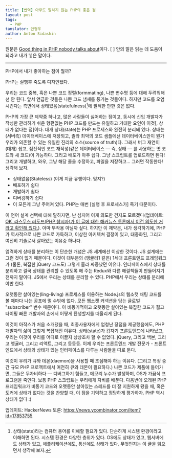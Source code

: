 ```yaml
---
title: [번역] 아무도 말하지 않는 PHP의 좋은 점
layout: post
tags: 
  - PHP
tanslator: 안형우
author: Anton Sidashin
---
```


원문은 [Good thing in PHP nobody talks about](http://pixeljets.com/blog/good-thing-in-php-nobody-talks-about/)이다. [ ] 안의 말은 읽는 데 도움이 되라고 내가 넣은 말이다.

----

PHP에서 내가 좋아하는 점이 뭘까?

PHP는 실행후 죽도록 디자인됐다.

우리는 코드 중복, 혹은 나쁜 코드 정렬(formmating), 나쁜 변수명 등에 대해 두려워해선 안 된다. 앞서 언급한 것들은 나쁜 코드 냄새를 풍기는 것들이다. 하지만 코드를 오염시킨다는 측면에서 상태있음(statefulness)[^fn1]에 필적한 만한 것은 없다.

PHP의 가장 큰 제약중 하나고, 많은 사람들이 싫어하는 점이고, 동시에 신입 개발자가 작성한 관리하기 쉬운 형편없는 PHP 코드를 만드는 유일하고 거대한 요인이 이것[, 상태가 없다는 점]이다. 대개 상태(state)는 PHP 프로세스와 완전히 분리돼 있다. 상태는 (서버측) 데이터베이스에 저장되고, 졸라 최악의 코드 샘플에선 데이터베이스만이 뭔가 우리가 의존할 수 있는 유일한 진리의 소스(source of truth)다. 그래서 버그 재연이 (대개) 쉽고, 점진적인 코드 재작성(같은 데이터베이스 — 즉, 상태 — 를 사용하는 옛 코드와 새 코드)이 가능하다. 그리고 배포가 아주 쉽다. 그냥 스크립트를 업로드하면 된다! 그리고 개발하고, 와우, 그냥 해당 줄을 수정하고, 파일을 저장하고... 그러면 작동한다! 생각해 보자.

- 상태없음(Stateless) (이게 지금 유행이다. 맞지?)
- 배포하기 쉽다
- 개발하기 쉽다
- 디버깅하기 쉽다
- 이 모든게 그냥 주어져 있다. PHP는 매번 [실행 후 프로세스가] 죽기 때문이다.

이 언어 설계 선택에 대해 말하자면, 난 심지어 이게 의도한 건지도 모르겠다(업데이트: [OK, 라스무스 러도프(PHP 창시자)가 이 글에 대한 해커뉴스 토론에서 이건 의도한 거라고 확인해 줬다.](https://news.ycombinator.com/item?id=17853755)). 아마 부작용 아닐까 싶다. 하지만 이 제약은, 내가 생각하기에, PHP가 역사적으로 나쁜 코드로 가득하고, 이상한 아키텍쳐 결정이 있고, 대중화된, 그리고 여전히 기술로서 살아있는 이유중 하나다.

엄격하게 상태를 분리하는 이 단순한 개념은 JS 세계에선 이상한 것이다. JS 설계에는 그런 것이 없기 때문이다. 이것이 대부분의 (앵귤러1 같은) 1세대 프론트엔드 프레임워크가 (물론, 복잡한 jQuery 코드도) 그렇게 졸라 짜증났던 이유다. 인터페이스에서 상태를 분리하고 결국 상태를 관리할 수 있도록 해 주는 Redux와 다른 해결책들이 만들어지기 전까지 말이다. JS에서 우리는 상태를 분리할 수 있다. PHP에서 우리는 상태를 분리해야만 한다.

오랫동안 살아있는(ling-living) 프로세스를 이용하는 Node.js의 웹소캣 채팅 코드를 볼 때마다 나는 공포에 떨 수밖에 없다. 모든 웹소캣 커넥션을 담는 글로벌 "subscriber" 변수 때문이다. 이 비동기적이고 오랫동안 살아있는 복잡한 코드가 젊고 타이핑 빠른 개발자의 손에서 어떻게 탄생할지를 떠올리게 된다.

이것이 아작스가 처음 소개됐을 때, 최종사용자에게 엄청난 장점을 제공했음에도, PHP 개발자의 삶이 그렇게 복잡해진 이유다. 상태(state)가 갑자기 프론트엔드에 나타났고, 우리는 이것이 우리를 어디로 이끌지 상상조차 할 수 없었다. jQuery, 그리고 백본, 그리고 앵귤러, 그리고 리액트, 그리고 등등등. 이제 우리는 프론트엔드 개발 전문가 - 프론트엔드에서 상태와 상태가 있는 인터페이스를 다루는 사람들을 따로 둔다.

이것이 우리가 큐와 데몬(daemon)을 사용할 때 조심해야 하는 이유다. (그리고 특정 중간 규모 PHP 프로젝트에서 여전히 큐와 데몬이 필요하다.) 나쁜 코드가 제품에 들어가면, 그들은 무자비하다 — 디버그하기 힘들고, 메모리 누수가 발생하며, OS가 가끔식 프로그램을 죽인다. 보통 PHP 스크립트는 우리에게 자비를 배푼다. 다음번에 오래된 PHP 프레임워크가 비동기 코드와 오랫동안 살아있는 스레드를 더 잘 지원하게 됐을 때, 혹은 도커에 상태가 없다는 것을 찬양할 때, 이 점을 기억하고 정당하게 평가하자. PHP 역시 상태가 없다 :)

업데이트: 
HackerNews 토론: <https://news.ycombinator.com/item?id=17853755>


[^fn1]: 상태(state)라는 컴퓨터 용어를 이해할 필요가 있다. 단순하게 시스템 환경이라고 이해하면 된다. 시스템 환경은 다양한 층위가 있다. OS에도 상태가 있고, 웹서버에도 상태가 있고, 애플리케이션에도, 통신에도 상태가 있다. 무엇인지는 이 글을 읽으면서 생각해 보자. 

[^fn2]: 아주 간단하게 말해서 PHP에 상태가 없다는 것은